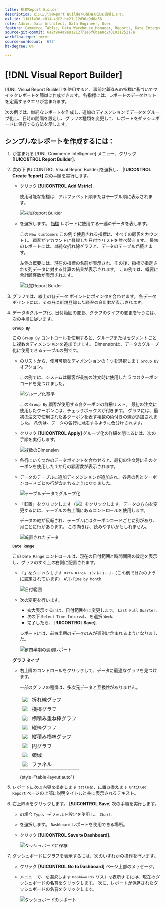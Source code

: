 ```yaml
---
title: 視覚Report Builder
description: ビジュアルReport Builderの使用方法を説明します。
exl-id: 1101f43d-e014-4df2-be21-12d90a9d8a56
role: Admin, Data Architect, Data Engineer, User
feature: Commerce Tables, Data Warehouse Manager, Reports, Data Integration
source-git-commit: 6e2f9e4a9e91212771e6f6baa8c2f8101125217a
workflow-type: tm+mt
source-wordcount: '672'
ht-degree: 0%

---
```


# [!DNL Visual Report Builder]

[!DNL Visual Report Builder] を使用すると、事前定義済みの指標に基づいてクイックレポートを簡単に作成できます。 各指標には、レポートのデータセットを定義するクエリが含まれます。

次の例では、単純なレポートを作成し、追加のディメンションでデータをグループ化し、日時の間隔を設定し、グラフの種類を変更して、レポートをダッシュボードに保存する方法を示します。

## シンプルなレポートを作成するには：

1. が含まれる [!DNL Commerce Intelligence] メニュー、クリック **[!UICONTROL Report Builder]**.

1. 次の下 [!UICONTROL Visual Report Builder]を選択し、 **[!UICONTROL Create Report]** 次の手順を実行します。

   * クリック **[!UICONTROL Add Metric]**.

     使用可能な指標は、アルファベット順またはテーブル順に表示されます。

     ![視覚Report Builder](../../assets/magento-bi-visual-report-builder-add-metric.png)

   * を選択します。 [指標](../../data-user/reports/ess-manage-data-metrics.md) レポートに使用する一連のデータを表します。

     この `New Customers` この例で使用される指標は、すべての顧客をカウントし、顧客がアカウントに登録した日付でリストを並べ替えます。 最初のレポートには、単純な折れ線グラフと、データのテーブルが続きます。

     左側の概要には、現在の指標の名前が表示され、その後、指標で指定された列データに対する計算の結果が表示されます。 この例では、概要に合計顧客数が表示されます。

     ![視覚Report Builder](../../assets/magento-bi-report-builder-untitled.png)

1. グラフでは、線上の各データ ポイントにポインタを合わせます。 各データポイントには、その月に新規登録した顧客の合計数が表示されます。

1. データのグループ化、日付範囲の変更、グラフのタイプの変更を行うには、次の手順に従います。

   **`Group By`**

   この `Group By` コントロールを使用すると、グループまたはセグメントごとに複数のディメンションを追加できます。 Dimensionは、データのグループ化に使用できるテーブルの列です。

   * のリストから、使用可能なディメンションの 1 つを選択します `Group By` オプション。

     この例では、システムは顧客が最初の注文時に使用した 5 つのクーポンコードを見つけました。

     ![グループ化基準](../../assets/magento-bi-report-builder-group-by-dimensions.png)

     この `Group By` 顧客が使用する各クーポンの詳細リスト。 最初の注文に使用したクーポンには、チェックボックスが付きます。 グラフには、最初の注文で使用された各クーポンを表す複数の色付きの線が追加されました。 凡例は、データの各行に対応するように色分けされます。

   * クリック **[!UICONTROL Apply]** グループ化の詳細を閉じるには、次の手順を実行します。

     ![複数のDimension](../../assets/magento-bi-report-builder-group-by-dimension-detail.png)

   * 各行にいくつかのデータポイントを合わせると、最初の注文時にそのクーポンを使用した 1 か月の顧客数が表示されます。

   * データのテーブルに追加ディメンションが追加され、各月の列とクーポンコードごとの行が含まれるようになりました。

     ![テーブルデータでグループ化](../../assets/magento-bi-report-builder-group-by-table-data.png)

   * 「転置」をクリックします（![](../../assets/magento-bi-btn-transpose.png)）をクリックします。データの方向を変更するには、テーブルの右上隅にあるコントロールを使用します。

     データの軸が反転され、テーブルにはクーポンコードごとに列があり、月ごとに行があります。 この向きは、読みやすいかもしれません。

     ![転置されたデータ](../../assets/magento-bi-report-builder-group-by-table-data-transposed.png)

   **`Date Range`**

   この `Date Range` コントロールは、現在の日付範囲と時間間隔の設定を表示し、グラフのすぐ上の右側に配置されます。

   * 「」をクリックします `Date Range` コントロール（この例では次のように設定されています） `All-Time by Month`.

     ![日付範囲](../../assets/magento-bi-report-builder-date-range.png)

   * 次の変更を行います。

      * 拡大表示するには、日付範囲をに変更します。 `Last Full Quarter`.
      * 次の下 `Select Time Interval`、を選択 `Week`.
      * 完了したら、 **[!UICONTROL Save]**.

     レポートには、前四半期のデータのみが週別に含まれるようになりました。

     ![前四半期の週別レポート](../../assets/magento-bi-report-builder-date-range-quarter-by-week-chart.png)

   **グラフ タイプ**

   * 右上隅のコントロールをクリックして、データに最適なグラフを見つけます。

     一部のグラフの種類は、多次元データと互換性がありません。

     | | |
     |-----|-----|
     | ![](../../assets/magento-bi-btn-chart-line.png) | 折れ線グラフ |
     | ![](../../assets/magento-bi-btn-chart-horz-bar.png) | 横棒グラフ |
     | ![](../../assets/magento-bi-btn-chart-horz-stacked-bar.png) | 横積み重ね棒グラフ |
     | ![](../../assets/magento-bi-btn-chart-vert-bar.png) | 縦棒グラフ |
     | ![](../../assets/magento-bi-btn-chart-vert-stacked-bar.png) | 縦積み横棒グラフ |
     | ![](../../assets/magento-bi-btn-chart-pie.png) | 円グラフ |
     | ![](../../assets/magento-bi-btn-chart-area.png) | 領域 |
     | ![](../../assets/magento-bi-btn-chart-funnel.png) | ファネル |

     {style="table-layout:auto"}

1. レポートに次の内容を指定します `title`を、に置き換えます `Untitled Report` ページの上部に説明タイトルと共に表示されるテキスト。

1. 右上隅のをクリックします。 **[!UICONTROL Save]** 次の手順を実行します。

   * の場合 `Type`、デフォルト設定を使用し、 `Chart`.

   * を選択します。 `Dashboard` レポートを使用できる場所。

   * クリック **[!UICONTROL Save to Dashboard]**.

     ![ダッシュボードに保存](../../assets/magento-bi-report-builder-save-to-dashboard.png)

1. ダッシュボードにグラフを表示するには、次のいずれかの操作を行います。

   * クリック **[!UICONTROL Go to Dashboard]** ページ上部のメッセージ。

   * メニューで、を選択します `Dashboards` リストを表示するには、現在のダッシュボードの名前をクリックします。 次に、レポートが保存されたダッシュボードの名前をクリックします。

     ![ダッシュボードのレポート](../../assets/magento-bi-report-builder-my-dashboard.png)
